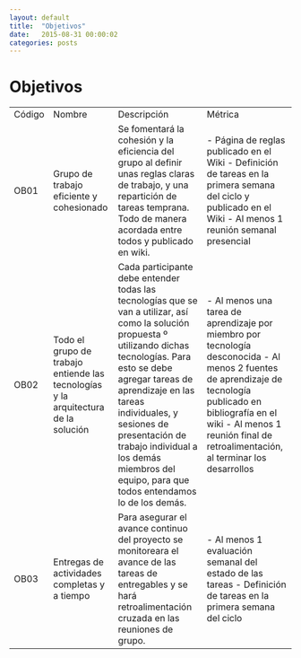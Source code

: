 ```yaml
---
layout: default
title:  "Objetivos"
date:   2015-08-31 00:00:02
categories: posts
---
```

# Objetivos
<table>
    <tr>
        <td>Código</td>
        <td>Nombre</td>
        <td>Descripción</td>
        <td>Métrica</td>
    </tr>
    <tr>
        <td>OB01</td>
        <td>Grupo de trabajo eficiente y cohesionado</td>
        <td>
            Se fomentará la cohesión y la eficiencia del grupo al definir unas reglas claras de trabajo, y una repartición de tareas temprana. Todo de manera acordada entre todos y publicado en wiki. 
        </td>
        <td>
            - Página de reglas publicado en el Wiki
            - Definición de tareas en la primera semana del ciclo y publicado en el Wiki
            - Al menos 1 reunión semanal presencial
        </td>
    </tr>
    <tr>
        <td>OB02</td>
        <td>
            Todo el grupo de trabajo entiende las tecnologías y la arquitectura de la solución
        </td>
        <td>
            Cada participante debe entender todas las tecnologías que se van a utilizar, así como la solución propuesta º                   utilizando dichas tecnologías. Para esto se debe agregar tareas de aprendizaje en las tareas individuales, y                    sesiones de presentación de trabajo individual a los demás miembros del equipo, para que todos entendamos lo de los             demás.
        </td>
        <td>
            - Al menos una tarea de aprendizaje por miembro por tecnología desconocida
            - Al menos 2 fuentes de aprendizaje de tecnología publicado en bibliografía en el wiki
            - Al menos 1 reunión final de retroalimentación, al terminar los desarrollos
        </td>
    </tr>
    <tr>
        <td>OB03</td>
        <td>
            Entregas de actividades completas y a tiempo
        </td>
        <td>
            Para asegurar el avance continuo del proyecto se monitoreara el avance de las tareas de entregables y se hará                   retroalimentación cruzada en las reuniones de grupo.
        </td>
        <td>
            - Al menos 1 evaluación semanal del estado de las tareas
            - Definición de tareas en la primera semana del ciclo
        </td>
    </tr>
</table>
